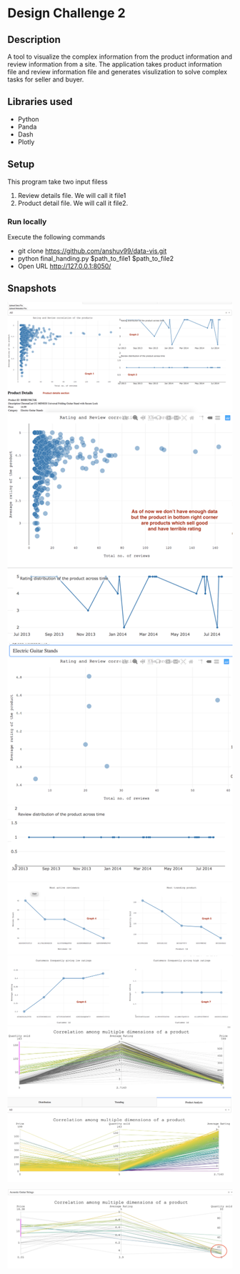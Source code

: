 # Design Challenge 2

## Description
A tool to visualize the complex information from the product information and review information from a site. The application takes product information file and review information file and generates visulization to solve complex tasks for seller and buyer.
## Libraries used

* Python
* Panda
* Dash
* Plotly

## Setup

This program take two input filess
1) Review details file. We will call it file1
2) Product detail file. We will call it file2.

### Run locally
Execute the following commands

* git clone https://github.com/anshuv99/data-vis.git
* python final_handing.py $path_to_file1 $path_to_file2
* Open URL http://127.0.0.1:8050/

## Snapshots
![Image of Yaktocat](https://github.com/anshuv99/data-vis/blob/master/snaphots/Product_detail_graph.png)
![Image of Yaktocat](https://github.com/anshuv99/data-vis/blob/master/snaphots/overall_ratying_review.png)
![Image of Yaktocat](https://github.com/anshuv99/data-vis/blob/master/snaphots/rating_distribution_over_time.png)
![Image of Yaktocat](https://github.com/anshuv99/data-vis/blob/master/snaphots/rating_review_count_category.png)
![Image of Yaktocat](https://github.com/anshuv99/data-vis/blob/master/snaphots/review_distribution_over_time.png)
![Image of Yaktocat](https://github.com/anshuv99/data-vis/blob/master/snaphots/tredning_peoduct_active_reviewers.png)
![Image of Yaktocat](https://github.com/anshuv99/data-vis/blob/master/snaphots/customer_giving_low_rating_high_rating.png)
![Image of Yaktocat](https://github.com/anshuv99/data-vis/blob/master/snaphots/Focusing_on_major_selling_item_distribution.png)
![Image of Yaktocat](https://github.com/anshuv99/data-vis/blob/master/snaphots/parallel_coordinates_dimension_product.png)

![Image of Yaktocat](https://github.com/anshuv99/data-vis/blob/master/snaphots/Focusing_on_specific_price_range_and_category.png)
